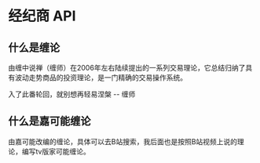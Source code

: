 # 经纪商 API

## 什么是缠论

由缠中说禅（缠师）在2006年左右陆续提出的一系列交易理论，它总结归纳了具有波动走势商品的投资理论，是一门精确的交易操作系统。

入了此番轮回，就别想再轻易涅槃
-- 缠师

## 什么是嘉可能缠论

由嘉可能改编的缠论，具体可以去B站搜索，我后面也是按照B站视频上说的理论，编写tv版家可能缠论。
    
